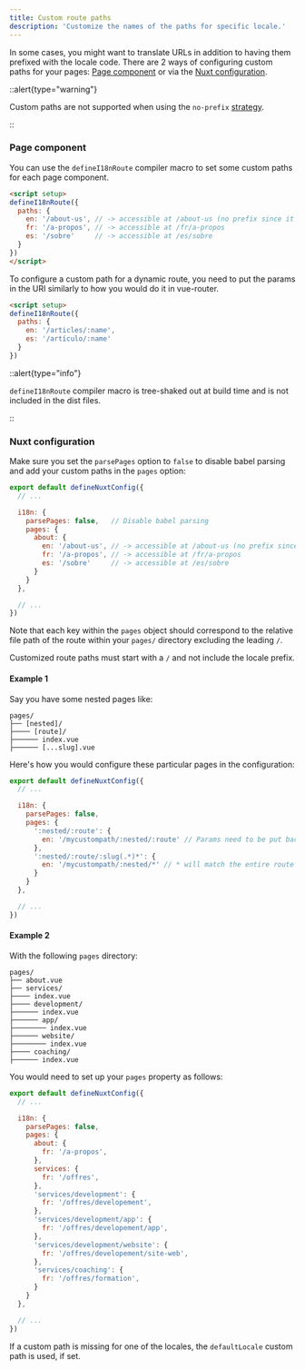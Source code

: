 ```yaml
---
title: Custom route paths
description: 'Customize the names of the paths for specific locale.'
---
```


In some cases, you might want to translate URLs in addition to having them prefixed with the locale code. There are 2 ways of configuring custom paths for your pages: [Page component](#page-component) or via the [Nuxt configuration](#nuxt-configuration).

::alert{type="warning"}

Custom paths are not supported when using the `no-prefix` [strategy](/guide/routing-strategies).

::

### Page component

You can use the `defineI18nRoute` compiler macro to set some custom paths for each page component.

```html {}[pages/about.vue]
<script setup>
defineI18nRoute({
  paths: {
    en: '/about-us', // -> accessible at /about-us (no prefix since it's the default locale)
    fr: '/a-propos', // -> accessible at /fr/a-propos
    es: '/sobre'     // -> accessible at /es/sobre
  }
})
</script>
```

To configure a custom path for a dynamic route, you need to put the params in the URI similarly to how you would do it in vue-router.

```html {}[pages/articles/[name].vue]
<script setup>
defineI18nRoute({
  paths: {
    en: '/articles/:name',
    es: '/artículo/:name'
  }
})
```

::alert{type="info"}

`defineI18nRoute` compiler macro is tree-shaked out at build time and is not included in the dist files.

::

### Nuxt configuration

Make sure you set the `parsePages` option to `false` to disable babel parsing and add your custom paths in the `pages` option:

```js {}[nuxt.config.js]
export default defineNuxtConfig({
  // ...

  i18n: {
    parsePages: false,   // Disable babel parsing
    pages: {
      about: {
        en: '/about-us', // -> accessible at /about-us (no prefix since it's the default locale)
        fr: '/a-propos', // -> accessible at /fr/a-propos
        es: '/sobre'     // -> accessible at /es/sobre
      }
    }
  },

  // ...
})
```

Note that each key within the `pages` object should correspond to the relative file path of the route within your `pages/` directory excluding the leading `/`.

Customized route paths must start with a `/` and not include the locale prefix.

#### Example 1

Say you have some nested pages like:

```asciidoc
pages/
├── [nested]/
├──── [route]/
├────── index.vue
├────── [...slug].vue
```

Here's how you would configure these particular pages in the configuration:

```js {}[nuxt.config.js]
export default defineNuxtConfig({
  // ...

  i18n: {
    parsePages: false,
    pages: {
      ':nested/:route': {
        en: '/mycustompath/:nested/:route' // Params need to be put back here as you would with vue-router
      },
      ':nested/:route/:slug(.*)*': {
        en: '/mycustompath/:nested/*' // * will match the entire route path after /:nested/
      }
    }
  },

  // ...
})
```

#### Example 2

With the following `pages` directory:

```asciidoc
pages/
├── about.vue
├── services/
├──── index.vue
├──── development/
├────── index.vue
├────── app/
├──────── index.vue
├────── website/
├──────── index.vue
├──── coaching/
├────── index.vue
```

You would need to set up your `pages` property as follows:

```js {}[nuxt.config.js]
export default defineNuxtConfig({
  // ...

  i18n: {
    parsePages: false,
    pages: {
      about: {
        fr: '/a-propos',
      },
      services: {
        fr: '/offres',
      },
      'services/development': {
        fr: '/offres/developement',
      },
      'services/development/app': {
        fr: '/offres/developement/app',
      },
      'services/development/website': {
        fr: '/offres/developement/site-web',
      },
      'services/coaching': {
        fr: '/offres/formation',
      }
    }
  },

  // ...
})
```

If a custom path is missing for one of the locales, the `defaultLocale` custom path is used, if set.

